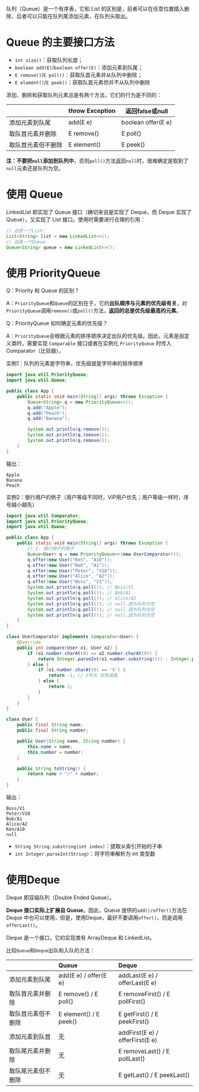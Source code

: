 队列（Queue）是一个有序表，它和 List 的区别是，前者可以在任意位置插入删除、后者可以只能在队列尾添加元素，在队列头取出。

# Queue 的主要接口方法

- `int size()`：获取队列长度；
- `boolean add(E)`/`boolean offer(E)`：添加元素到队尾；
- `E remove()`/`E poll()`：获取队首元素并从队列中删除；
- `E element()`/`E peek()`：获取队首元素但并不从队列中删除



添加、删除和获取队列元素总是有两个方法，它们的行为是不同的：

|                    | throw Exception | 返回false或null    |
| :----------------- | :-------------- | ------------------ |
| 添加元素到队尾     | add(E e)        | boolean offer(E e) |
| 取队首元素并删除   | E remove()      | E poll()           |
| 取队首元素但不删除 | E element()     | E peek()           |



**注：不要把`null`添加到队列中**，否则`poll()`方法返回`null`时，很难确定是取到了`null`元素还是队列为空。



# 使用 Queue

LinkedList 即实现了 Queue 接口（确切来说是实现了 Deque，而 Deque 实现了 Queue），又实现了 List 接口。使用时需要进行合理的引用：

```java
// 这是一个List:
List<String> list = new LinkedList<>();
// 这是一个Queue:
Queue<String> queue = new LinkedList<>();
```



# 使用 PriorityQueue

Q：Priority 和 Queue 的区别？

A：`PriorityQueue`和`Queue`的区别在于，它的**出队顺序与元素的优先级有关**，对`PriorityQueue`调用`remove()`或`poll()`方法，**返回的总是优先级最高的元素**。



Q：PriorityQueue 如何确定元素的优先级？

A：`PriorityQueue`会根据元素的排序顺序决定出队的优先级。因此，元素是自定义类时，需要实现 `Comparable` 接口或者在实例化 `PriorityQueue` 时传入 Comparator（比较器）。



实例1：队列的元素是字符串，优先级就是字符串的排序顺序

```java
import java.util.PriorityQueue;
import java.util.Queue;

public class App {
    public static void main(String[] args) throws Exception {
        Queue<String> q = new PriorityQueue<>();
        q.add("Apple");
        q.add("Peach");
        q.add("Banana");

        System.out.println(q.remove());
        System.out.println(q.remove());
        System.out.println(q.remove());
    }
}
```

输出：

```
Apple
Banana
Peach
```



实例2：银行用户的例子（用户等级不同时，VIP用户优先；用户等级一样时，序号越小越先）

```java
import java.util.Comparator;
import java.util.PriorityQueue;
import java.util.Queue;

public class App {
    public static void main(String[] args) throws Exception {
        // 2. 银行用户的例子
        Queue<User> q = new PriorityQueue<>(new UserComparator());
        q.offer(new User("Ken", "A10"));
        q.offer(new User("Bob", "A1"));
        q.offer(new User("Peter", "V10"));
        q.offer(new User("Alice", "A2"));
        q.offer(new User("Boss", "V1"));
        System.out.println(q.poll()); // Boss/V1
        System.out.println(q.poll()); // Bob/A1
        System.out.println(q.poll()); // Alice/A2
        System.out.println(q.poll()); // null,因为队列为空
        System.out.println(q.poll()); // null,因为队列为空
        System.out.println(q.poll()); // null,因为队列为空
    }
}

class UserComparator implements Comparator<User> {
    @Override
    public int compare(User o1, User o2) {
        if (o1.number.charAt(0) == o2.number.charAt(0)) {
            return Integer.parseInt(o1.number.substring(1)) - Integer.parseInt(o2.number.substring(1));
        } else {
            if (o1.number.charAt(0) == 'V') {
                return -1; // V开头 优先级高
            } else {
                return 1;
            }
        }
    }
}

class User {
    public final String name;
    public final String number;

    public User(String name, String number) {
        this.name = name;
        this.number = number;
    }

    public String toString() {
        return name + "/" + number;
    }
}
```

输出：

```
Boss/V1
Peter/V10
Bob/A1
Alice/A2
Ken/A10
null
```

- `String String.substring(int index)`：提取从索引开始的子串
- `int Integer.parseInt(String)`：将字符串解析为 int 类型数



# 使用Deque

Deque 即双端队列（Double Ended Queue）。



**Deque 接口实际上扩展自 Queue**。因此，Queue 提供的`add()/offer()`方法在 Deque 中也可以使用，但是，使用Deque，最好不要调用`offer()`，而是调用`offerLast()`。



Deque 是一个接口，它的实现类有 ArrayDeque 和 LinkedList。



比较`Queue`和`Deque`出队和入队的方法：

|                    | Queue                  | Deque                           |
| :----------------- | :--------------------- | :------------------------------ |
| 添加元素到队尾     | add(E e) / offer(E e)  | addLast(E e) / offerLast(E e)   |
| 取队首元素并删除   | E remove() / E poll()  | E removeFirst() / E pollFirst() |
| 取队首元素但不删除 | E element() / E peek() | E getFirst() / E peekFirst()    |
| 添加元素到队首     | 无                     | addFirst(E e) / offerFirst(E e) |
| 取队尾元素并删除   | 无                     | E removeLast() / E pollLast()   |
| 取队尾元素但不删除 | 无                     | E getLast() / E peekLast()      |